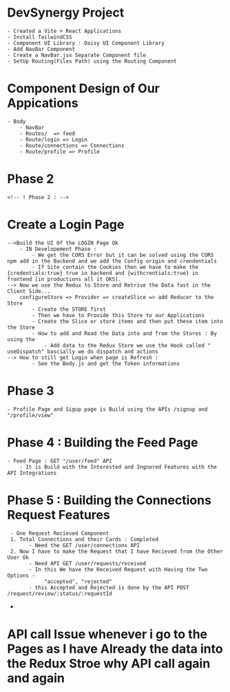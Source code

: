 <!-- ! Phase 1 : To Develope the File and Routes and Design Components and Routing -->

# DevSynergy Project

    - Created a Vite + React Applications
    - Install TailwindCSS
    - Component UI Library : Daisy UI Component Library
    - Add NavBar Component
    - Create a NavBar.jsx Separate Component file
    - SetUp Routing(Files Path) using the Routing Component



# Component Design of Our Appications
    - Body
        - NavBar
        - Routes/  => feed
        - Route/login => Login
        - Route/connections => Connections
        - Route/profile => Profile

# Phase 2
    <!-- ! Phase 2 : -->

# Create a Login Page
    -->Build the UI Of the LOGIN Page Ok
        - IN Developement Phase : 
            - We get the CORS Error but it can be solved using the CORS npm add in the Backend and we add the Config origin and crendentials
            - If Site contain the Cookies then we have to make the {credentials:true} true in backend and {withcrentials:true} in frontend [in productions all it OKS].
    --> Now we use the Redux to Store and Retrive the Data fast in the Client Side...
        configureStore => Provider => createSlice => add Reducer to the Store
            - Create the STORE first 
            - Then we have to Provide this Store to our Applications 
            - Create the Slice or store items and then put these item into the Store
            - How to add and Read the Data into and from the Stores : By using the 
                - Add data to the Redux Store we use the Hook called " useDispatch" bascially we do dispatch and actions
    --> How to still get Login when page is Refresh : 
            - See the Body.js and get the Token informations


# Phase 3 
    - Profile Page and Sigup page is Build using the APIs /signup and "/profile/view"

# Phase 4 : Building the Feed Page 
    - Feed Page : GET "/user/feed" API
        - It is Build with the Interested and Ingnored Features with the API Integrations

# Phase 5 : Building the Connections Request Features 
     - One Request Recieved Component
     1. Total Connections and their Cards : Completed
           - Need the GET /user/connections API   
     2. Now I have to make the Request that I have Recieved from the Other User Ok
           - Need API GET /user/requests/received
           - In this We have the Received Request with Having the Two Options -    
                "accepted", "rejected"  
           - this Accepted and Rejected is done by the API POST /request/review/:status/:requestId
-  


# API call Issue whenever i go to the Pages as I have Already the data into the Redux Stroe why API call again and again

